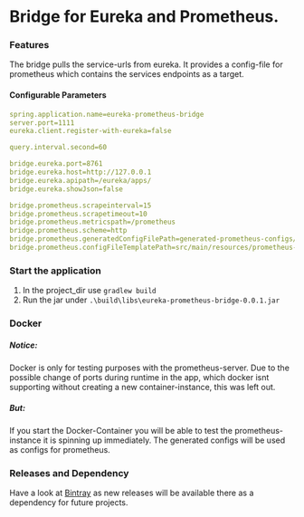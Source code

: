 # Bridge for Eureka and Prometheus.

### Features
The bridge pulls the service-urls from eureka. 
It provides a config-file for prometheus which contains the services endpoints as a target.

#### Configurable Parameters
```yml
spring.application.name=eureka-prometheus-bridge
server.port=1111
eureka.client.register-with-eureka=false

query.interval.second=60

bridge.eureka.port=8761
bridge.eureka.host=http://127.0.0.1
bridge.eureka.apipath=/eureka/apps/
bridge.eureka.showJson=false

bridge.prometheus.scrapeinterval=15 
bridge.prometheus.scrapetimeout=10 
bridge.prometheus.metricspath=/prometheus 
bridge.prometheus.scheme=http
bridge.prometheus.generatedConfigFilePath=generated-prometheus-configs/prometheus.yml
bridge.prometheus.configFileTemplatePath=src/main/resources/prometheus-basic.yml
```

### Start the application

1. In the project_dir use `gradlew build`
2. Run the jar under `.\build\libs\eureka-prometheus-bridge-0.0.1.jar`

### Docker

##### Notice: 
Docker is only for testing purposes with the prometheus-server. Due to the possible change of ports during runtime in the app, which docker isnt supporting without creating a new container-instance, this was left out.

##### But:
If you start the Docker-Container you will be able to test the prometheus-instance it is spinning up immediately. The generated configs will be used as configs for prometheus. 


### Releases and Dependency

Have a look at [Bintray](https://bintray.com/silasmahler/eureka-prometheus-bridge/eureka-prometheus-bridge/0.0.1)
as new releases will be available there as a dependency for future projects.
